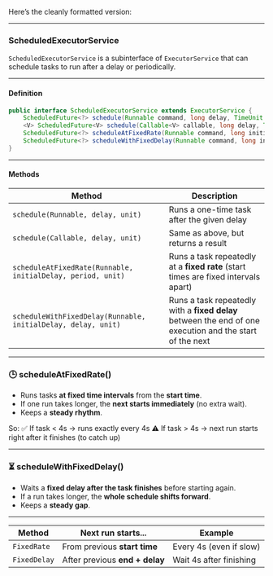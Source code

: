 Here’s the cleanly formatted version:

---

### **ScheduledExecutorService**

`ScheduledExecutorService` is a subinterface of `ExecutorService` that can schedule tasks to run after a delay or periodically.

---

#### **Definition**

```java
public interface ScheduledExecutorService extends ExecutorService {
    ScheduledFuture<?> schedule(Runnable command, long delay, TimeUnit unit);
    <V> ScheduledFuture<V> schedule(Callable<V> callable, long delay, TimeUnit unit);
    ScheduledFuture<?> scheduleAtFixedRate(Runnable command, long initialDelay, long period, TimeUnit unit);
    ScheduledFuture<?> scheduleWithFixedDelay(Runnable command, long initialDelay, long delay, TimeUnit unit);
}
```

---

#### **Methods**

| Method                                                        | Description                                                                                              |
| ------------------------------------------------------------- | -------------------------------------------------------------------------------------------------------- |
| `schedule(Runnable, delay, unit)`                             | Runs a one-time task after the given delay                                                               |
| `schedule(Callable, delay, unit)`                             | Same as above, but returns a result                                                                      |
| `scheduleAtFixedRate(Runnable, initialDelay, period, unit)`   | Runs a task repeatedly at a **fixed rate** (start times are fixed intervals apart)                       |
| `scheduleWithFixedDelay(Runnable, initialDelay, delay, unit)` | Runs a task repeatedly with a **fixed delay** between the end of one execution and the start of the next |

---

### **🕒 scheduleAtFixedRate()**

* Runs tasks **at fixed time intervals** from the **start time**.
* If one run takes longer, the **next starts immediately** (no extra wait).
* Keeps a **steady rhythm**.

So:
✅ If task < 4s → runs exactly every 4s
⚠️ If task > 4s → next run starts right after it finishes (to catch up)

---

### **⏳ scheduleWithFixedDelay()**

* Waits a **fixed delay after the task finishes** before starting again.
* If a run takes longer, the **whole schedule shifts forward**.
* Keeps a **steady gap**.

---

| Method       | Next run starts...             | Example                 |
| ------------ | ------------------------------ | ----------------------- |
| `FixedRate`  | From previous **start time**   | Every 4s (even if slow) |
| `FixedDelay` | After previous **end + delay** | Wait 4s after finishing |
